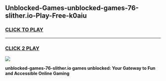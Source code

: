 
## Unblocked-Games-unblocked-games-76-slither.io-Play-Free-k0aiu
<h3>
<a href="https://premium76.site?title=unblocked-games-76-slither.io&ref=15A">CLICK TO PLAY</a></h3>
<hr>

<h3>
<a href="https://premium76.site?title=unblocked-games-76-slither.io&ref=15A">CLICK 2 PLAY</a>
  
</h3>

<a href="https://premium76.site?title=unblocked-games-76-slither.io&ref=15A"><img src="https://clearcache.store/games.png"></a>


**unblocked-games-76-slither.io games unblocked: Your Gateway to Fun and Accessible Online Gaming**
